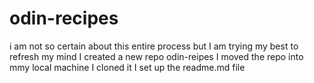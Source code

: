 # odin-recipes
i am not so certain about this entire process
but I am trying my best to refresh my mind
I created a new repo odin-reipes
I moved the repo into mmy local machine
I cloned it
I set up the readme.md file
